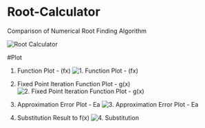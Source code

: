 # Root-Calculator
Comparison of Numerical Root Finding Algorithm

![Root Calculator](../screenshots/screenshots/RootCalc.png "Root Calculator")


#Plot

1. Function Plot - (fx)
![1. Function Plot - (fx)](../screenshots/screenshots/1.%20Function%20Plot%20-%20(fx).png "1. Function Plot - (fx)")

2. Fixed Point Iteration Function Plot - g(x)
![2. Fixed Point Iteration Function Plot - g(x)](../screenshots/screenshots/2.%20Fixed%20Point%20Iteration%20Function%20Plot%20-%20g(x).png "2. Fixed Point Iteration Function Plot - g(x)")

3. Approximation Error Plot - Ea
![3. Approximation Error Plot - Ea](../screenshots/screenshots/3.%20Approximation%20Error%20Plot%20-%20Ea.png "3. Approximation Error Plot - Ea")

4. Substitution Result to f(x)
![4. Substitution](../screenshots/screenshots/4.%20Substitution.png "4. Substitution")
